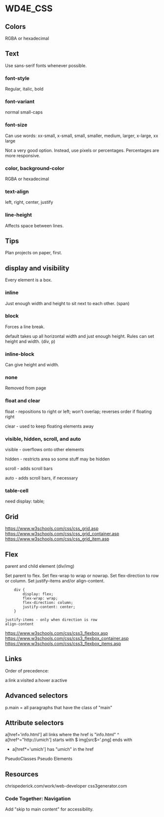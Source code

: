 # WD4E_CSS

## Colors

RGBA or hexadecimal

## Text

Use sans-serif fonts whenever possible.

### font-style

Regular, italic, bold

### font-variant

normal
small-caps

### font-size

Can use words:  xx-small, x-small, small, smaller, medium, larger, x-large, xx large

Not a very good option. Instead, use pixels or percentages. Percentages are more responsive.

### color, background-color

RGBA or hexadecimal

### text-align

left, right, center, justify

### line-height

Affects space between lines.

## Tips

Plan projects on paper, first.

## display and visibility

Every element is a box.

### inline

Just enough width and height to sit next to each other. (span)

### block

Forces a line break.

default takes up all horizontal width and just enough height. Rules can set height and width. (div, p)

### inline-block

Can give height and width.

### none

Removed from page

### float and clear

float - repositions to right or left; won't overlap; reverses order if floating right

clear - used to keep floating elements away

### visible, hidden, scroll, and auto

visible - overflows onto other elements

hidden - restricts area so some stuff may be hidden

scroll - adds scroll bars

auto - adds scroll bars, if necessary

### table-cell

need display: table;

## Grid

https://www.w3schools.com/css/css_grid.asp
https://www.w3schools.com/css/css_grid_container.asp
https://www.w3schools.com/css/css_grid_item.asp

## Flex

parent and child element (div/img)

Set parent to flex.
Set flex-wrap to wrap or nowrap.
Set flex-direction to row or column.
Set justify-items and/or align-content.

```
    div {
        display: flex;
        flex-wrap: wrap;
        flex-direction: column;
        justify-content: center;
    }
```

    justify-items - only when direction is row
    align-content

https://www.w3schools.com/css/css3_flexbox.asp
https://www.w3schools.com/css/css3_flexbox_container.asp
https://www.w3schools.com/css/css3_flexbox_items.asp

## Links

Order of precedence:

a:link
a:visited
a:hover
a:active

## Advanced selectors

p.main = all paragraphs that have the class of "main"

## Attribute selectors

a[href='info.html'] all links where the href is "info.html"
^ a[href^="http://umich'] starts with
$ img[src$='.png] ends with
* a[href*='umich'] has "umich" in the href


PseudoClasses
Pseudo Elements

## Resources

chrispederick.com/work/web-developer
css3generator.com

### Code Together:  Navigation

Add "skip to main content" for accessibility.

